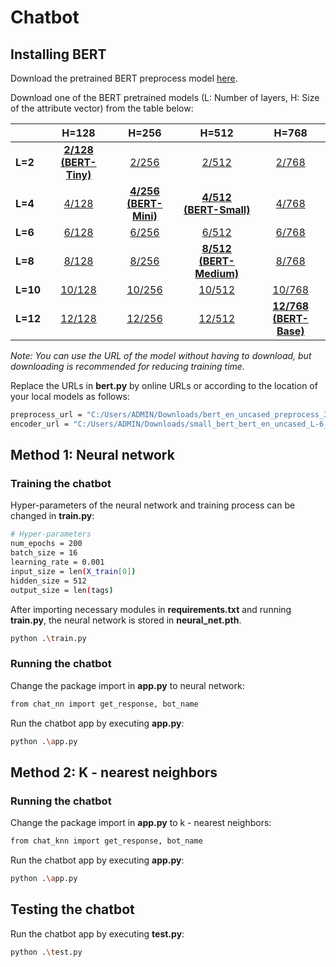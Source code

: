 # Chatbot

## Installing BERT

Download the pretrained BERT preprocess model [here][preprocess].

[preprocess]: https://tfhub.dev/tensorflow/bert_en_uncased_preprocess/3

Download one of the BERT pretrained models (L: Number of layers, H: Size of the attribute vector) from the table below:

|   |H=128|H=256|H=512|H=768|
|---|:---:|:---:|:---:|:---:|
| **L=2**  |[**2/128 (BERT-Tiny)**][2_128]|[2/256][2_256]|[2/512][2_512]|[2/768][2_768]|
| **L=4**  |[4/128][4_128]|[**4/256 (BERT-Mini)**][4_256]|[**4/512 (BERT-Small)**][4_512]|[4/768][4_768]|
| **L=6**  |[6/128][6_128]|[6/256][6_256]|[6/512][6_512]|[6/768][6_768]|
| **L=8**  |[8/128][8_128]|[8/256][8_256]|[**8/512 (BERT-Medium)**][8_512]|[8/768][8_768]|
| **L=10** |[10/128][10_128]|[10/256][10_256]|[10/512][10_512]|[10/768][10_768]|
| **L=12** |[12/128][12_128]|[12/256][12_256]|[12/512][12_512]|[**12/768 (BERT-Base)**][12_768]|


[2_128]: https://tfhub.dev/tensorflow/small_bert/bert_en_uncased_L-2_H-128_A-2/2
[2_256]: https://tfhub.dev/tensorflow/small_bert/bert_en_uncased_L-2_H-256_A-4/2
[2_512]: https://tfhub.dev/tensorflow/small_bert/bert_en_uncased_L-2_H-512_A-8/2
[2_768]: https://tfhub.dev/tensorflow/small_bert/bert_en_uncased_L-2_H-768_A-12/2
[4_128]: https://tfhub.dev/tensorflow/small_bert/bert_en_uncased_L-4_H-128_A-2/2
[4_256]: https://tfhub.dev/tensorflow/small_bert/bert_en_uncased_L-4_H-256_A-4/2
[4_512]: https://tfhub.dev/tensorflow/small_bert/bert_en_uncased_L-4_H-512_A-8/2
[4_768]: https://tfhub.dev/tensorflow/small_bert/bert_en_uncased_L-4_H-768_A-12/2
[6_128]: https://tfhub.dev/tensorflow/small_bert/bert_en_uncased_L-6_H-128_A-2/2
[6_256]: https://tfhub.dev/tensorflow/small_bert/bert_en_uncased_L-6_H-256_A-4/2
[6_512]: https://tfhub.dev/tensorflow/small_bert/bert_en_uncased_L-6_H-512_A-8/2
[6_768]: https://tfhub.dev/tensorflow/small_bert/bert_en_uncased_L-6_H-768_A-12/2
[8_128]: https://tfhub.dev/tensorflow/small_bert/bert_en_uncased_L-8_H-128_A-2/2
[8_256]: https://tfhub.dev/tensorflow/small_bert/bert_en_uncased_L-8_H-256_A-4/2
[8_512]: https://tfhub.dev/tensorflow/small_bert/bert_en_uncased_L-8_H-512_A-8/2
[8_768]: https://tfhub.dev/tensorflow/small_bert/bert_en_uncased_L-8_H-768_A-12/2
[10_128]: https://tfhub.dev/tensorflow/small_bert/bert_en_uncased_L-10_H-128_A-2/2
[10_256]: https://tfhub.dev/tensorflow/small_bert/bert_en_uncased_L-10_H-256_A-4/2
[10_512]: https://tfhub.dev/tensorflow/small_bert/bert_en_uncased_L-10_H-512_A-8/2
[10_768]: https://tfhub.dev/tensorflow/small_bert/bert_en_uncased_L-10_H-768_A-12/2
[12_128]: https://tfhub.dev/tensorflow/small_bert/bert_en_uncased_L-12_H-128_A-2/2
[12_256]: https://tfhub.dev/tensorflow/small_bert/bert_en_uncased_L-12_H-256_A-4/2
[12_512]: https://tfhub.dev/tensorflow/small_bert/bert_en_uncased_L-12_H-512_A-8/2
[12_768]: https://tfhub.dev/tensorflow/small_bert/bert_en_uncased_L-12_H-768_A-12/2

*Note: You can use the URL of the model without having to download, but downloading is recommended for reducing training time.*

Replace the URLs in **bert.py** by online URLs or according to the location of your local models as follows:

```sh
preprocess_url = "C:/Users/ADMIN/Downloads/bert_en_uncased_preprocess_3"
encoder_url = "C:/Users/ADMIN/Downloads/small_bert_bert_en_uncased_L-6_H-768_A-12_2"
```

## Method 1: Neural network

### Training the chatbot

Hyper-parameters of the neural network and training process can be changed in **train.py**:

```sh
# Hyper-parameters
num_epochs = 200
batch_size = 16
learning_rate = 0.001
input_size = len(X_train[0])
hidden_size = 512
output_size = len(tags)
```

After importing necessary modules in **requirements.txt** and running **train.py**, the neural network is stored in **neural_net.pth**.

```sh
python .\train.py
```

### Running the chatbot

Change the package import in **app.py** to neural network:
```sh
from chat_nn import get_response, bot_name
```

Run the chatbot app by executing **app.py**:
```sh
python .\app.py
```

## Method 2: K - nearest neighbors

### Running the chatbot

Change the package import in **app.py** to k - nearest neighbors:
```sh
from chat_knn import get_response, bot_name
```

Run the chatbot app by executing **app.py**:
```sh
python .\app.py
```

## Testing the chatbot

Run the chatbot app by executing **test.py**:
```sh
python .\test.py
```